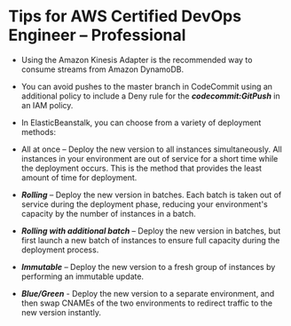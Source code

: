 # Tips for AWS Certified DevOps Engineer – Professional

* Using the Amazon Kinesis Adapter is the recommended way to consume streams from Amazon DynamoDB.
* You can avoid pushes to the master branch in CodeCommit using an additional policy to include a Deny rule for the ***codecommit:GitPush*** in an IAM policy.
* In ElasticBeanstalk, you can choose from a variety of deployment methods:

 * All at once – Deploy the new version to all instances simultaneously. All instances in your environment are out of service for a short time while the deployment occurs. This is the method that provides the least amount of time for deployment.
* ***Rolling*** – Deploy the new version in batches. Each batch is taken out of service during the deployment phase, reducing your environment's capacity by the number of instances in a batch.
*  ***Rolling with additional batch*** – Deploy the new version in batches, but first launch a new batch of instances to ensure full capacity during the deployment process.
*  ***Immutable*** – Deploy the new version to a fresh group of instances by performing an immutable update.
*  ***Blue/Green*** - Deploy the new version to a separate environment, and then swap CNAMEs of the two environments to redirect traffic to the new version instantly.
